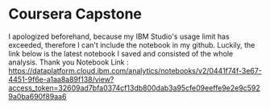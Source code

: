 # Coursera Capstone
I apologized beforehand, because my IBM Studio's usage limit has exceeded, therefore I can't include the notebook in my github. Luckily, the link below is the latest notebook I saved and consisted of the whole analysis. Thank you
Notebook Link : https://dataplatform.cloud.ibm.com/analytics/notebooks/v2/0441f74f-3e67-4451-9f6e-a1aa8a89f138/view?access_token=32609ad7bfa0374cf13db800dab3a95cfe09eeffe9e2e9c5929a0ba690f89aa6
